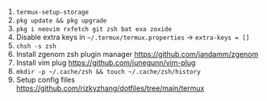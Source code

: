 1. `termux-setup-storage`
2. `pkg update && pkg upgrade`
3. `pkg i neovim rxfetch git zsh bat exa zoxide`
4. Disable extra keys in `~/.termux/termux.properties` -> `extra-keys = []`
5. `chsh -s zsh`
6. Install zgenom zsh plugin manager https://github.com/jandamm/zgenom
7. Install vim plug https://github.com/junegunn/vim-plug
8. `mkdir -p ~/.cache/zsh && touch ~/.cache/zsh/history`
9. Setup config files https://github.com/rizkyzhang/dotfiles/tree/main/termux

